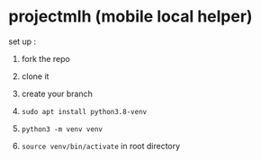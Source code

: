 # projectmlh (mobile local helper)


set up :

1. fork the repo

2. clone it

3. create your branch

4. `sudo apt install python3.8-venv`

5. `python3 -m venv venv`

6. `source venv/bin/activate` in root directory 
